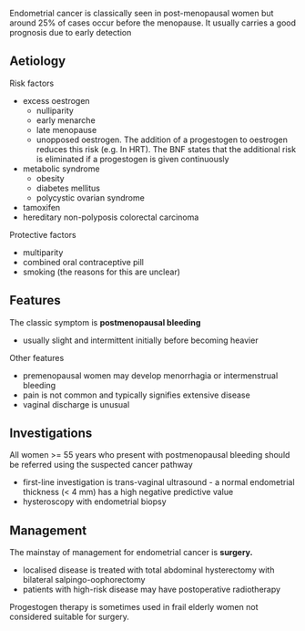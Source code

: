 Endometrial cancer is classically seen in post\-menopausal women but around 25% of cases occur before the menopause. It usually carries a good prognosis due to early detection  
  
Aetiology
---------

  
Risk factors  
* excess oestrogen
	+ nulliparity
	+ early menarche
	+ late menopause
	+ unopposed oestrogen. The addition of a progestogen to oestrogen reduces this risk (e.g. In HRT). The BNF states that the additional risk is eliminated if a progestogen is given continuously
* metabolic syndrome
	+ obesity
	+ diabetes mellitus
	+ polycystic ovarian syndrome
* tamoxifen
* hereditary non\-polyposis colorectal carcinoma

  
Protective factors  
* multiparity
* combined oral contraceptive pill
* smoking (the reasons for this are unclear)

  
Features
--------

  
The classic symptom is **postmenopausal bleeding**  
* usually slight and intermittent initially before becoming heavier

  
Other features  
* premenopausal women may develop menorrhagia or intermenstrual bleeding
* pain is not common and typically signifies extensive disease
* vaginal discharge is unusual

  
Investigations
--------------

  
All women \>\= 55 years who present with postmenopausal bleeding should be referred using the suspected cancer pathway  
* first\-line investigation is trans\-vaginal ultrasound \- a normal endometrial thickness (\< 4 mm) has a high negative predictive value
* hysteroscopy with endometrial biopsy

  
Management
----------

  
The mainstay of management for endometrial cancer is **surgery.**  
* localised disease is treated with total abdominal hysterectomy with bilateral salpingo\-oophorectomy
* patients with high\-risk disease may have postoperative radiotherapy

  
Progestogen therapy is sometimes used in frail elderly women not considered suitable for surgery.